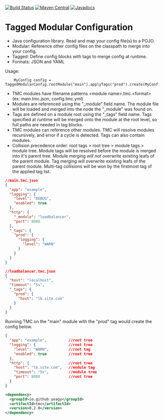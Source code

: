 [![Build Status](https://travis-ci.org/yeagy/tmc.svg?branch=master)](https://travis-ci.org/yeagy/tmc)
[![Maven Central](https://maven-badges.herokuapp.com/maven-central/io.github.yeagy/tmc/badge.svg)](https://maven-badges.herokuapp.com/maven-central/io.github.yeagy/tmc)
[![Javadocs](http://javadoc-badge.appspot.com/io.github.yeagy/tmc.svg?label=javadocs)](http://javadoc-badge.appspot.com/io.github.yeagy/tmc)

# Tagged Modular Configuration
* Java configuration library. Read and map your config file(s) to a POJO.
* Modular: Reference other config files on the classpath to merge into your config.
* Tagged: Define config blocks with tags to merge config at runtime.
* Formats: JSON and YAML

Usage:
```
    MyConfig config = TaggedModularConfig.rootModule("main").applyTags("prod").create(MyConfig.class);
```

* TMC modules have filename patterns \<module name\>.tmc.\<format\> (ex: main.tmc.json, config.tmc.yml)
* Modules are referenced using the "_module" field name. The module file will be loaded and merged into the node the "_module" was found on.
* Tags are defined on a module root using the "_tags" field name. Tags specified at runtime will be merged onto the module at the root level, so full paths are needed in tag blocks.
* TMC modules can reference other modules. TMC will resolve modules recursively, and error if a cycle is detected. Tags can also contain modules.
* Collision precedence order: root tags > root tree > module tags > module tree. Module tags will be resolved before the module is merged into it's parent tree. Module merging *will not* overwrite existing leafs of the parent module. Tag merging *will* overwrite existing leafs of the parent module. Multi-tag collisions will be won by the firstmost tag of the applied tag list.
```json
//main.tmc.json
{
  "app": "example",
  "logging": {
    "level": "DEBUG",
    "enabled": true
  },
  "http": {
    "_module": "loadbalancer",
    "port": 8080
  },
  "_tags": {
    "prod": {
      "logging": {
        "level": "WARN"
      }
    }
  }
}
```
```json
//loadbalancer.tmc.json
{
  "host": "localhost",
  "timeout": "5s",
  "_tags": {
    "prod": {
      "host": "lb.site.com"
    }
  }
}
```
Running TMC on the "main" module with the "prod" tag would create the config below.
```json
{
  "app": "example",          //root tree
  "logging": {               //root tree
    "level": "WARN",         //root tag
    "enabled": true          //root tree
  },
  "http": {                  //root tree
    "host": "lb.site.com",   //module tag
    "timeout": "5s",         //module tree
    "port": 8080             //root tree
  }
}
```
```xml
<dependency>
  <groupId>io.github.yeagy</groupId>
  <artifactId>tmc</artifactId>
  <version>0.2.0</version>
</dependency>
```